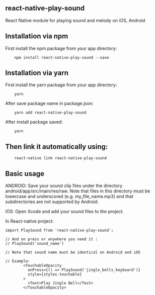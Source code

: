## react-native-play-sound
React Native module for playing sound and melody on iOS, Android

## Installation via npm
First install the npm package from your app directory:
```
    npm install react-native-play-sound --save
```
## Installation via yarn
First install the yarn package from your app directory:
```
    yarn
```
After save package name in package.json:
```
    yarn add react-native-play-sound
```
After install package saved:
```
    yarn
```
## Then link it automatically using:
```
    react-native link react-native-play-sound
```

## Basic usage
ANDROID: Save your sound clip files under the directory android/app/src/main/res/raw. Note that files in this directory must be lowercase and underscored (e.g. my_file_name.mp3) and that subdirectories are not supported by Android.

IOS: Open Xcode and add your sound files to the project.

In React-native project:

```
import PlaySound from 'react-native-play-sound';

// And on press or anywhere you need it :
// PlaySound('sound_name')

// Note that sound name must be identical on Android and iOS

// Example:
        <TouchableOpacity
          onPress={() => PlaySound('jingle_bells_keyboard')}
          style={styles.touchable}
        >
          <Text>Play Jingle Bell</Text>
        </TouchableOpacity>

```